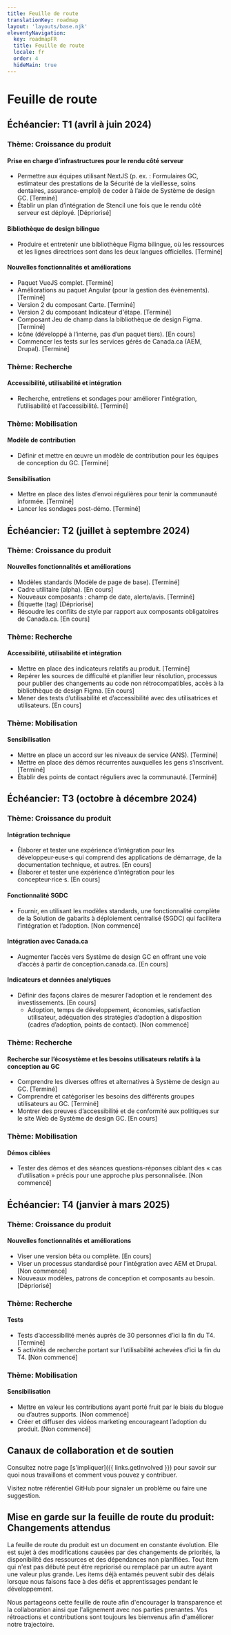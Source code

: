 ```yaml
---
title: Feuille de route
translationKey: roadmap
layout: 'layouts/base.njk'
eleventyNavigation:
  key: roadmapFR
  title: Feuille de route
  locale: fr
  order: 4
  hideMain: true
---
```


# Feuille de route
## Échéancier: T1 (avril à juin 2024) 

### Thème: Croissance du produit
#### Prise en charge d’infrastructures pour le rendu côté serveur
  - Permettre aux équipes utilisant NextJS (p. ex. : Formulaires GC, estimateur des prestations de la Sécurité de la vieillesse, soins dentaires, assurance-emploi) de coder à l’aide de Système de design GC. [Terminé]
  - Établir un plan d’intégration de Stencil une fois que le rendu côté serveur est déployé. [Dépriorisé]

#### Bibliothèque de design bilingue
  - Produire et entretenir une bibliothèque Figma bilingue, où les ressources et les lignes directrices sont dans les deux langues officielles. [Terminé]
#### Nouvelles fonctionnalités et améliorations
  - Paquet VueJS complet. [Terminé]
  - Améliorations au paquet Angular (pour la gestion des évènements). [Terminé]
  - Version 2 du composant Carte. [Terminé]
  - Version 2 du composant Indicateur d'étape. [Terminé]
  - Composant Jeu de champ dans la bibliothèque de design Figma. [Terminé]
  - Icône (développé à l’interne, pas d’un paquet tiers). [En cours]
  - Commencer les tests sur les services gérés de Canada.ca (AEM, Drupal). [Terminé]

### Thème: Recherche
#### Accessibilité, utilisabilité et intégration
  - Recherche, entretiens et sondages pour améliorer l’intégration, l’utilisabilité et l’accessibilité. [Terminé]

### Thème: Mobilisation
#### Modèle de contribution
  - Définir et mettre en œuvre un modèle de contribution pour les équipes de conception du GC. [Terminé]
#### Sensibilisation
  - Mettre en place des listes d’envoi régulières pour tenir la communauté informée. [Terminé]
  - Lancer les sondages post-démo. [Terminé]

## Échéancier: T2 (juillet à septembre 2024) 

### Thème: Croissance du produit
#### Nouvelles fonctionnalités et améliorations
  - Modèles standards (Modèle de page de base). [Terminé]
  - Cadre utilitaire (alpha). [En cours]
  - Nouveaux composants : champ de date, alerte/avis. [Terminé]
  - Étiquette (tag) [Dépriorisé]
  - Résoudre les conflits de style par rapport aux composants obligatoires de Canada.ca. [En cours]

### Thème: Recherche
#### Accessibilité, utilisabilité et intégration
  - Mettre en place des indicateurs relatifs au produit. [Terminé]
  - Repérer les sources de difficulté et planifier leur résolution, processus pour publier des changements au code non rétrocompatibles, accès à la bibliothèque de design Figma. [En cours]
  - Mener des tests d’utilisabilité et d’accessibilité avec des utilisatrices et utilisateurs. [En cours]

### Thème: Mobilisation
#### Sensibilisation
  - Mettre en place un accord sur les niveaux de service (ANS). [Terminé]
  - Mettre en place des démos récurrentes auxquelles les gens s’inscrivent. [Terminé]
  - Établir des points de contact réguliers avec la communauté. [Terminé]

## Échéancier: T3 (octobre à décembre 2024) 

### Thème: Croissance du produit
#### Intégration technique
  - Élaborer et tester une expérience d’intégration pour les développeur·euse·s qui comprend des applications de démarrage, de la documentation technique, et autres. [En cours]
  - Élaborer et tester une expérience d’intégration pour les concepteur·rice·s. [En cours]

#### Fonctionnalité SGDC
  - Fournir, en utilisant les modèles standards, une fonctionnalité complète de la Solution de gabarits à déploiement centralisé (SGDC) qui facilitera l’intégration et l’adoption. [Non commencé]
#### Intégration avec Canada.ca
  - Augmenter l’accès vers Système de design GC en offrant une voie d’accès à partir de conception.canada.ca. [En cours]
#### Indicateurs et données analytiques
  - Définir des façons claires de mesurer l’adoption et le rendement des investissements. [En cours]
    - Adoption, temps de développement, économies, satisfaction utilisateur, adéquation des stratégies d’adoption à disposition (cadres d’adoption, points de contact). [Non commencé]

### Thème: Recherche
#### Recherche sur l’écosystème et les besoins utilisateurs relatifs à la conception au GC
  - Comprendre les diverses offres et alternatives à Système de design au GC. [Terminé]
  - Comprendre et catégoriser les besoins des différents groupes utilisateurs au GC. [Terminé]
  - Montrer des preuves d’accessibilité et de conformité aux politiques sur le site Web de Système de design GC. [En cours]

### Thème: Mobilisation
#### Démos ciblées
  - Tester des démos et des séances questions-réponses ciblant des « cas d’utilisation » précis pour une approche plus personnalisée. [Non commencé]

## Échéancier: T4 (janvier à mars 2025)

### Thème: Croissance du produit
#### Nouvelles fonctionnalités et améliorations
  - Viser une version bêta ou complète. [En cours]
  - Viser un processus standardisé pour l’intégration avec AEM et Drupal. [Non commencé]
  - Nouveaux modèles, patrons de conception et composants au besoin. [Dépriorisé]

### Thème: Recherche
#### Tests
  - Tests d’accessibilité menés auprès de 30 personnes d’ici la fin du T4. [Terminé]
  - 5 activités de recherche portant sur l’utilisabilité achevées d’ici la fin du T4. [Non commencé]

### Thème: Mobilisation
#### Sensibilisation
  - Mettre en valeur les contributions ayant porté fruit par le biais du blogue ou d’autres supports. [Non commencé]
  - Créer et diffuser des vidéos marketing encourageant l’adoption du produit. [Non commencé]

## Canaux de collaboration et de soutien
Consultez notre page [s'impliquer]({{ links.getInvolved }}) pour savoir sur quoi nous travaillons et comment vous pouvez y contribuer.

Visitez notre <gcds-link external href="{{ links.githubCompsIssues }}">référentiel GitHub</gcds-link> pour signaler un problème ou faire une suggestion.

## Mise en garde sur la feuille de route du produit: Changements attendus
La feuille de route du produit est un document en constante évolution. Elle est sujet à des modifications causées par des changements de priorités, la disponibilité des ressources et des dépendances non planifiées. Tout item qui n'est pas débuté peut être repriorisé ou remplacé par un autre ayant une valeur plus grande. Les items déjà entamés peuvent subir des délais lorsque nous faisons face à des défis et apprentissages pendant le développement.

Nous partageons cette feuille de route afin d'encourager la transparence et la collaboration ainsi que l'alignement avec nos parties prenantes. Vos rétroactions et contributions sont toujours les bienvenus afin d'améliorer notre trajectoire.
